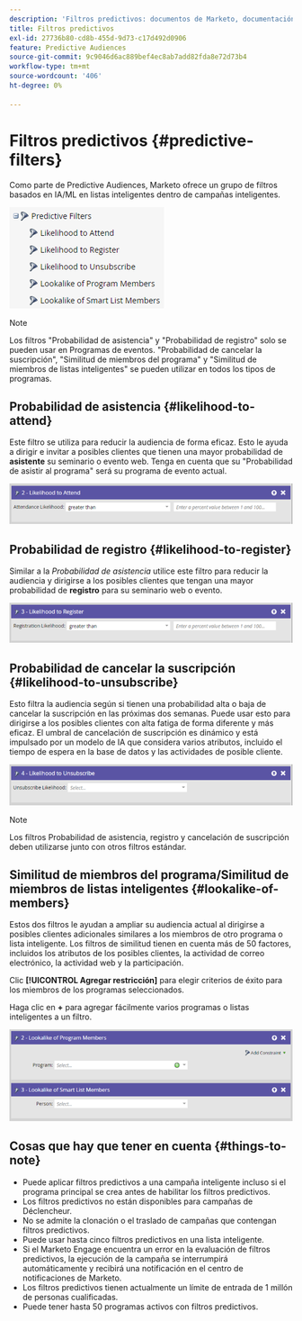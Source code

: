```yaml
---
description: 'Filtros predictivos: documentos de Marketo, documentación del producto'
title: Filtros predictivos
exl-id: 27736b80-cd8b-455d-9d73-c17d492d0906
feature: Predictive Audiences
source-git-commit: 9c9046d6ac889bef4ec8ab7add82fda8e72d73b4
workflow-type: tm+mt
source-wordcount: '406'
ht-degree: 0%

---
```


# Filtros predictivos {#predictive-filters}

Como parte de Predictive Audiences, Marketo ofrece un grupo de filtros basados en IA/ML en listas inteligentes dentro de campañas inteligentes.

![Imagen uno](assets/predictive-filters-1.png)

>[!NOTE]
>
>Los filtros &quot;Probabilidad de asistencia&quot; y &quot;Probabilidad de registro&quot; solo se pueden usar en Programas de eventos. &quot;Probabilidad de cancelar la suscripción&quot;, &quot;Similitud de miembros del programa&quot; y &quot;Similitud de miembros de listas inteligentes&quot; se pueden utilizar en todos los tipos de programas.

## Probabilidad de asistencia {#likelihood-to-attend}

Este filtro se utiliza para reducir la audiencia de forma eficaz. Esto le ayuda a dirigir e invitar a posibles clientes que tienen una mayor probabilidad de **asistente** su seminario o evento web. Tenga en cuenta que su &quot;Probabilidad de asistir al programa&quot; será su programa de evento actual.

![Imagen dos](assets/predictive-filters-2.png)

## Probabilidad de registro {#likelihood-to-register}

Similar a la _Probabilidad de asistencia_ utilice este filtro para reducir la audiencia y dirigirse a los posibles clientes que tengan una mayor probabilidad de **registro** para su seminario web o evento.

![Imagen tres](assets/predictive-filters-3.png)

## Probabilidad de cancelar la suscripción {#likelihood-to-unsubscribe}

Esto filtra la audiencia según si tienen una probabilidad alta o baja de cancelar la suscripción en las próximas dos semanas. Puede usar esto para dirigirse a los posibles clientes con alta fatiga de forma diferente y más eficaz. El umbral de cancelación de suscripción es dinámico y está impulsado por un modelo de IA que considera varios atributos, incluido el tiempo de espera en la base de datos y las actividades de posible cliente.

![Imagen cuatro](assets/predictive-filters-4.png)

>[!NOTE]
>
>Los filtros Probabilidad de asistencia, registro y cancelación de suscripción deben utilizarse junto con otros filtros estándar.

## Similitud de miembros del programa/Similitud de miembros de listas inteligentes {#lookalike-of-members}

Estos dos filtros le ayudan a ampliar su audiencia actual al dirigirse a posibles clientes adicionales similares a los miembros de otro programa o lista inteligente. Los filtros de similitud tienen en cuenta más de 50 factores, incluidos los atributos de los posibles clientes, la actividad de correo electrónico, la actividad web y la participación.

Clic **[!UICONTROL Agregar restricción]** para elegir criterios de éxito para los miembros de los programas seleccionados.

Haga clic en **+** para agregar fácilmente varios programas o listas inteligentes a un filtro.

![Imagen cinco](assets/predictive-filters-5.png)

## Cosas que hay que tener en cuenta {#things-to-note}

* Puede aplicar filtros predictivos a una campaña inteligente incluso si el programa principal se crea antes de habilitar los filtros predictivos.
* Los filtros predictivos no están disponibles para campañas de Déclencheur.
* No se admite la clonación o el traslado de campañas que contengan filtros predictivos.
* Puede usar hasta cinco filtros predictivos en una lista inteligente.
* Si el Marketo Engage encuentra un error en la evaluación de filtros predictivos, la ejecución de la campaña se interrumpirá automáticamente y recibirá una notificación en el centro de notificaciones de Marketo.
* Los filtros predictivos tienen actualmente un límite de entrada de 1 millón de personas cualificadas.
* Puede tener hasta 50 programas activos con filtros predictivos.
